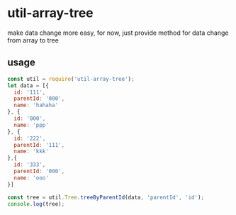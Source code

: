 # util-array-tree
make data change more easy, for now, just provide method for data change from array to tree

## usage
```javascript
const util = require('util-array-tree');
let data = [{
  id: '111',
  parentId: '000',
  name: 'hahaha'
}, {
  id: '000',
  name: 'ppp'
}, {
  id: '222',
  parentId: '111',
  name: 'kkk'
},{
  id: '333',
  parentId: '000',
  name: 'ooo'
}]

const tree = util.Tree.treeByParentId(data, 'parentId', 'id');
console.log(tree);
```